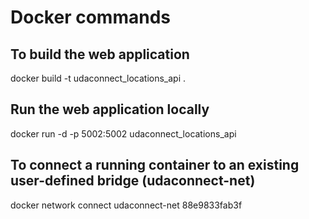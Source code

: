 # Docker commands

## To build the web application
docker build -t udaconnect_locations_api .

## Run the web application locally
docker run -d -p 5002:5002 udaconnect_locations_api

## To connect a running container to an existing user-defined bridge (udaconnect-net)
docker network connect udaconnect-net 88e9833fab3f